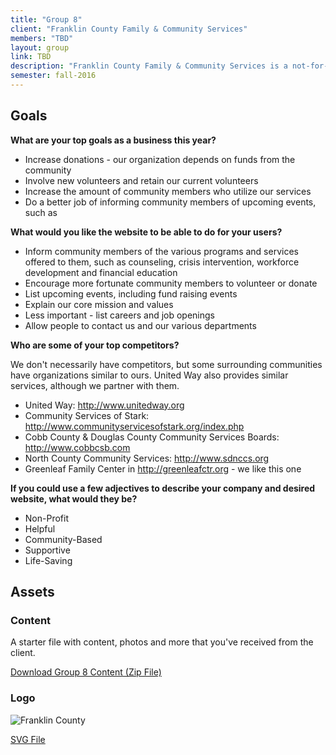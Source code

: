 ```yaml
---
title: "Group 8"
client: "Franklin County Family & Community Services"
members: "TBD"
layout: group
link: TBD
description: "Franklin County Family & Community Services is a not-for-profit agency staffed by professional staff members and volunteers who empower individuals and families in the areas of support, advocacy, training and counseling."
semester: fall-2016
---
```



## Goals

**What are your top goals as a business this year?**

* Increase donations - our organization depends on funds from the community
* Involve new volunteers and retain our current volunteers
* Increase the amount of community members who utilize our services
* Do a better job of informing community members of upcoming events, such as

**What would you like the website to be able to do for your users?**

* Inform community members of the various programs and services offered to them, such as counseling, crisis intervention, workforce development and financial education
* Encourage more fortunate community members to volunteer or donate
* List upcoming events, including fund raising events
* Explain our core mission and values
* Less important - list careers and job openings
* Allow people to contact us and our various departments

**Who are some of your top competitors?**

We don't necessarily have competitors, but some surrounding communities have organizations similar to ours.  United Way also provides similar services, although we partner with them.

* United Way: http://www.unitedway.org
* Community Services of Stark: http://www.communityservicesofstark.org/index.php
* Cobb County & Douglas County Community Services Boards: http://www.cobbcsb.com
* North County Community Services: http://www.sdnccs.org
* Greenleaf Family Center in http://greenleafctr.org - we like this one


**If you could use a few adjectives to describe your company and desired website, what would they be?**

* Non-Profit
* Helpful
* Community-Based
* Supportive
* Life-Saving


## Assets

### Content

A starter file with content, photos and more that you've received from the client.  

<a href="/class/groups/assets/group8/Group-8-Content.zip">Download Group 8 Content (Zip File)</a>

### Logo
<img src="/class/groups/assets/group8/FranklinCountyLogo-02.svg" alt="Franklin County" />

<a href="/class/groups/assets/group8/FranklinCountyLogo-02.svg">SVG File</a>
